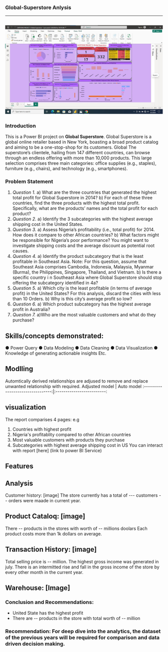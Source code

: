 ### Global-Superstore Anlysis
---
![](superstore_global.jpg)
---
### Introduction
This is a Power BI project on **Global Superstore**. 
Global Superstore is a global online retailer based in New York, boasting a broad product catalog and aiming to be a one-stop-shop for its customers. Global The superstore’s clientele, hailing from 147 different countries, can browse through an endless offering with more than 10,000 products. This large selection comprises three main categories: office supplies (e.g., staples), furniture (e.g., chairs), and technology (e.g., smartphones).

### Problem Statement
1. _Question 1._
a) What are the three countries that generated the highest total profit for Global Superstore in 2014?
b) For each of these three countries, find the three products with the highest total profit. Specifically, what are the products’ names and the total profit for each product?
2. _Question 2._
a) Identify the 3 subcategories with the highest average shipping cost in the United States.
3. _Question 3._
a) Assess Nigeria’s profitability (i.e., total profit) for 2014. How does it compare to other African countries?
b) What factors might be responsible for Nigeria’s poor performance? You might want to investigate shipping costs and the average discount as potential root causes.
4. _Question 4._
a) Identify the product subcategory that is the least profitable in Southeast Asia.
Note: For this question, assume that Southeast Asia comprises Cambodia, Indonesia, Malaysia, Myanmar (Burma), the Philippines, Singapore, Thailand, and Vietnam.
b) Is there a specific country i n Southeast Asia where Global Superstore should stop offering the subcategory identified in 4a?
5. _Question 5._
a) Which city is the least profitable (in terms of average profit) in the United States? For this analysis, discard the cities with less than 10 Orders. 
b) Why is this city’s average profit so low?
6. _Question 6._
a) Which product subcategory has the highest average profit in Australia?
7. _Question 7._
a)Who are the most valuable customers and what do they purchase?
## Skills/concepts demonstrated:
● Power Query
● Data Modeling
● Data Cleaning
● Data Visualization
● Knowledge of generating actionable insights Etc.
## Modlling
Automtically derived relationships are adjused to remove and replace unwanted relationship with required.
Adjusted model                    |      Auto model
:--------------------------------:|:-------------------------:
![]()                                       ![]() 

## visualization
The report comparises 4 pages:
e.g
1. Countries with highest profit
2. Nigeria's profitablity compared to other African countries
3. Most valuable customers with products they purchase
4. Subcategories with  highest average shipping cost in US
You can interact with report [here] (link to power BI Service)

## Features

## Analysis
Customer history: [image]
The store currently has a total of ---  customers
-- orders were maade in current year.

## Product Cataloq: [image]
There -- products in the stores with worth of -- millions doolars
Each product costs more than 1k dollars on average.

## Transaction History: [image]
Total selling price is -- million.
The highest gross income was generated in july.
There is an intermitted rise and fall in the gross income of the store by every other month in the current year.

## Warehouse: [Image]

### Conclusion and Recommendations:
- United State has the highest profit
- There are -- products in the store with total worth of -- million

### Recommendation: For deep dive into the analytics, the dataset of the previous years will be required for comparison and data driven decision making. 

